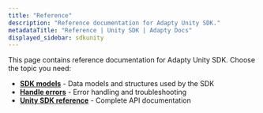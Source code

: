 ```yaml
---
title: "Reference"
description: "Reference documentation for Adapty Unity SDK."
metadataTitle: "Reference | Unity SDK | Adapty Docs"
displayed_sidebar: sdkunity
---
```


This page contains reference documentation for Adapty Unity SDK. Choose the topic you need:

- **[SDK models](unity-sdk-models)** - Data models and structures used by the SDK
- **[Handle errors](unity-handle-errors)** - Error handling and troubleshooting
- **[Unity SDK reference](https://github.com/adaptyteam/AdaptySDK-Unity)** - Complete API documentation 
